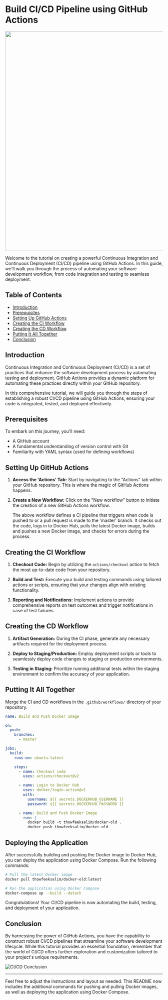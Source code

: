 
# Build CI/CD Pipeline using GitHub Actions

<p align="center">
   <img src="https://i.ytimg.com/vi/k13j5aKtuDU/maxresdefault.jpg" width="700"  />
</p>

Welcome to the tutorial on creating a powerful Continuous Integration and Continuous Deployment (CI/CD) pipeline using GitHub Actions. In this guide, we'll walk you through the process of automating your software development workflow, from code integration and testing to seamless deployment.

## Table of Contents
- [Introduction](#introduction)
- [Prerequisites](#prerequisites)
- [Setting Up GitHub Actions](#setting-up-github-actions)
- [Creating the CI Workflow](#creating-the-ci-workflow)
- [Creating the CD Workflow](#creating-the-cd-workflow)
- [Putting It All Together](#putting-it-all-together)
- [Conclusion](#conclusion)

## Introduction

Continuous Integration and Continuous Deployment (CI/CD) is a set of practices that enhance the software development process by automating testing and deployment. GitHub Actions provides a dynamic platform for automating these practices directly within your GitHub repository.

In this comprehensive tutorial, we will guide you through the steps of establishing a robust CI/CD pipeline using GitHub Actions, ensuring your code is integrated, tested, and deployed effectively.

## Prerequisites

To embark on this journey, you'll need:

- A GitHub account
- A fundamental understanding of version control with Git
- Familiarity with YAML syntax (used for defining workflows)

## Setting Up GitHub Actions

1. **Access the 'Actions' Tab:**
   Start by navigating to the "Actions" tab within your GitHub repository. This is where the magic of GitHub Actions happens.

2. **Create a New Workflow:**
   Click on the "New workflow" button to initiate the creation of a new GitHub Actions workflow.

   The above workflow defines a CI pipeline that triggers when code is pushed to or a pull request is made to the 'master' branch. It checks out the code, logs in to Docker Hub, pulls the latest Docker image, builds and pushes a new Docker image, and checks for errors during the process.

## Creating the CI Workflow

1. **Checkout Code:**
   Begin by utilizing the `actions/checkout` action to fetch the most up-to-date code from your repository.

2. **Build and Test:**
   Execute your build and testing commands using tailored actions or scripts, ensuring that your changes align with existing functionality.

3. **Reporting and Notifications:**
   Implement actions to provide comprehensive reports on test outcomes and trigger notifications in case of test failures.

## Creating the CD Workflow

1. **Artifact Generation:**
   During the CI phase, generate any necessary artifacts required for the deployment process.

2. **Deploy to Staging/Production:**
   Employ deployment scripts or tools to seamlessly deploy code changes to staging or production environments.

3. **Testing in Staging:**
   Prioritize running additional tests within the staging environment to confirm the accuracy of your application.

## Putting It All Together

Merge the CI and CD workflows in the `.github/workflows/` directory of your repository.

```yaml
name: Build and Push Docker Image

on:
  push:
    branches:
      - master

jobs:
  build:
    runs-on: ubuntu-latest

    steps:
      - name: Checkout code
        uses: actions/checkout@v2

      - name: Login to Docker Hub
        uses: docker/login-action@v1
        with:
          username: ${{ secrets.DOCKERHUB_USERNAME }}
          password: ${{ secrets.DOCKERHUB_PASSWORD }}

      - name: Build and Push Docker Image
        run: |
          docker build -t thowfeeksalim/docker-old .
          docker push thowfeeksalim/docker-old
```

## Deploying the Application

After successfully building and pushing the Docker image to Docker Hub, you can deploy the application using Docker Compose. Run the following commands:

```bash
# Pull the latest Docker image
docker pull thowfeeksalim/docker-old:latest

# Run the application using Docker Compose
docker-compose up --build --detach
```

Congratulations! Your CI/CD pipeline is now automating the build, testing, and deployment of your application.

## Conclusion

By harnessing the power of GitHub Actions, you have the capability to construct robust CI/CD pipelines that streamline your software development lifecycle. While this tutorial provides an essential foundation, remember that the world of CI/CD offers further exploration and customization tailored to your project's unique requirements.

![CI/CD Conclusion](https://miro.medium.com/v2/resize:fit:1400/1*1u_tn1HTmdi_zYEox2cTVA.gif)

---

Feel free to adjust the instructions and layout as needed. This README now includes the additional commands for pushing and pulling Docker images, as well as deploying the application using Docker Compose.